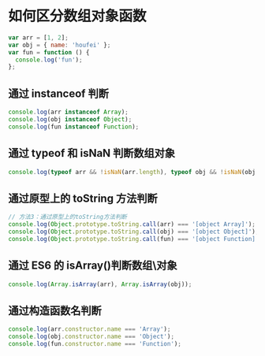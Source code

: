 # 如何区分数组对象函数

```javascript
var arr = [1, 2];
var obj = { name: 'houfei' };
var fun = function () {
  console.log('fun');
};
```

## 通过 instanceof 判断

```js
console.log(arr instanceof Array);
console.log(obj instanceof Object);
console.log(fun instanceof Function);
```

## 通过 typeof 和 isNaN 判断数组对象

```javascript
console.log(typeof arr && !isNaN(arr.length), typeof obj && !isNaN(obj.length));
```

## 通过原型上的 toString 方法判断

```javascript
// 方法3：通过原型上的toString方法判断
console.log(Object.prototype.toString.call(arr) === '[object Array]');
console.log(Object.prototype.toString.call(obj) === '[object Object]');
console.log(Object.prototype.toString.call(fun) === '[object Function]');
```

## 通过 ES6 的 isArray()判断数组\对象

```js
console.log(Array.isArray(arr), Array.isArray(obj));
```

## 通过构造函数名判断

```js
console.log(arr.constructor.name === 'Array');
console.log(obj.constructor.name === 'Object');
console.log(fun.constructor.name === 'Function');
```
